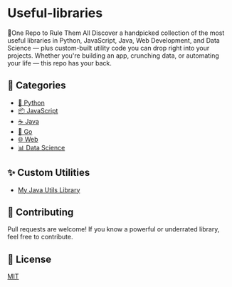 # Useful-libraries
🔧One Repo to Rule Them All Discover a handpicked collection of the most useful libraries in Python, JavaScript, Java, Web Development, and Data Science — plus custom-built utility code you can drop right into your projects. Whether you're building an app, crunching data, or automating your life — this repo has your back.

## 📂 Categories

- [🐍 Python](./python/README.md)
- [📦 JavaScript](./javascript/README.md)
- [☕ Java](./java/README.md)
- [🐹 Go](./go/README.md)
- [🌐 Web](./web/README.md)
- [📊 Data Science](./data-science/README.md)

## ✨ Custom Utilities

- [My Java Utils Library](./java/my-utils-lib)

## 🤝 Contributing

Pull requests are welcome! If you know a powerful or underrated library, feel free to contribute.

## 📄 License

[MIT](./LICENSE)
